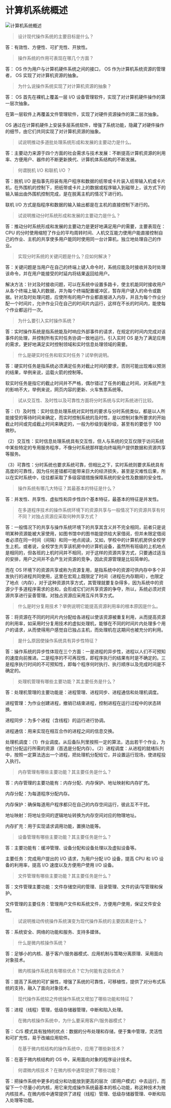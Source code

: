 # 计算机系统概述

![计算机系统概述](1.计算机系统概述.png)

> 设计现代操作系统的主要目标是什么？

答：有效性、方便性、可扩充性、开放性。



> 操作系统的作用可表现在哪几个方面？

答： OS 作为用户与计算机硬件系统之间的接口， OS 作为计算机系统资源的管理者， OS 实现了对计算机资源的抽象。



> 为什么说操作系统实现了对计算机资源的抽象？

答： OS 首先在裸机上覆盖一层 I/O 设备管理软件，实现了对计算机硬件操作的第一层次抽象。

在第一层软件上再覆盖文件管理软件，实现了对硬件资源操作的第二层次抽象。 

OS 通过在计算机硬件上安装多层系统软件，增强了系统功能，隐藏了对硬件操作的细节，由它们共同实现了对计算机资源的抽象。



> 试说明推动多道批处理系统形成和发展的主要动力是什么。

答：主要动力来源于四个方面的社会需求与技术发展：不断提高计算机资源的利用率、方便用户、器件的不断更新换代、计算机体系结构的不断发展。



> 何谓脱机 I/O 和联机 I/O ？

答：脱机 I/O 是指事先将装有用户程序和数据的纸带或卡片装入纸带输入机或卡片机，在外围机的控制下，把纸带或卡片上的数据或程序输入到磁带上，该方式下的输入输出由外围机控制完成，是在脱离主机的情况下进行的。

联机 I/O 方式是指程序和数据的输入输出都是在主机的直接控制下进行的。



> 试说明推动分时系统形成和发展的主要动力是什么？

答：推动分时系统形成和发展的主要动力是更好地满足用户的需要，主要表现在： CPU 的分时使用缩短了作业的平均周转时间、人机交互能力使用户能直接控制自己的作业、主机的共享使多用户能同时使用同一台计算机，独立地处理自己的作业。



> 实现分时系统的关键问题是什么？应如何解决？

答：关键问题是当用户在自己的终端上键入命令时，系统应能及时接收并及时处理该命令，并在用户能接受的时延内将结果返回给用户。

解决方法：针对及时接收问题，可以在系统中设置多路卡，使主机能同时接收用户从各个终端上输入的数据，并为每个终端配置缓冲区，暂存用户键入的命令或数据。针对及时处理问题，应使所有的用户作业都直接进入内存，并且为每个作业分配一个时间片，允许作业只在自己的时间片内运行，这样在不长的时间内，能使每个作业都运行一次。



> 为什么要引入实时操作系统？

答：实时操作系统是指系统能及时响应外部事件的请求，在规定的时间内完成对该事件的处理，并控制所有实时任务协调一致地运行。引入实时 OS 是为了满足应用的需求，更好地满足实时控制领域和实时信息处理领域的需要。



> 什么是硬实时任务和软实时任务？试举例说明。

答：硬实时任务是指系统必须满足任务对截止时间的要求，否则可能出现难以预测的结果，举例来说，运载火箭的控制等。

软实时任务是指它的截止时间并不严格，偶尔错过了任务的截止时间，对系统产生的影响不大，举例来说，网页内容的更新、火车售票系统等。



> 试从交互性、及时性以及可靠性方面将分时系统与实时系统进行比较。

答：（1）及时性：实时信息处理系统对实时性的要求与分时系统类似，都是以人所能接受的等待时间来确定，而实时控制系统的及时性，是以控制对象所要求的开始截止时间或完成截止时间来确定的，一般为秒级到毫秒级，甚至有的要低于 100 微秒。

（2）交互性：实时信息处理系统具有交互性，但人与系统的交互仅限于访问系统中某些特定的专用服务程序，不像分时系统那样能向终端用户提供数据和资源共享等服务。

（3）可靠性：分时系统也要求系统可靠，但相比之下，实时系统则要求系统具有高度的可靠性，因为任何差错都可能带来巨大的经济损失，甚至是灾难性后果，所以在实时系统中，往往都采取了多级容错措施保障系统的安全性及数据的安全性。



> 操作系统有哪几大特征？其最基本的特征是什么？

答：并发性、共享性、虚拟性和异步性四个基本特征，最基本的特征是并发性。



> 在多道程序技术的操作系统环境下的资源共享与一般情况下的资源共享有何不同？对独占资源应采取何种共享方式？

答：一般情况下的共享与操作系统环境下的共享其含义并不完全相同，前者只是说明某种资源能被大家使用，如图书馆中的图书能提供给大家借阅，但并未限定借阅者必须在同一时间（间隔）和同一地点阅读，又如，学校中的计算机机房供全校学生上机，或者说，全校学生共享该机房中的计算机设备，虽然所有班级的上机地点是相同的，但各班的上机时间并不相同，对于这样的资源共享方式，只要通过适当的安排，用户之间并不会产生对资源的竞争，因此资源管理是比较简单的。

而在 OS 环境下的资源共享或称为资源复用，是指系统中的资源可供内存中多个并发执行的进程共同使用，这里在宏观上既限定了时间（进程在内存期间），也限定了地点（内存），对于这种资源共享方式，其管理就要复杂得多，因为系统中的资源少于多道程序需求的总和，会形成它们对共享资源的争夺，所以，系统必须对资源共享进行妥善管理。对独占资源应采用互斥共享方式。



> 什么是时分复用技术？举例说明它能提高资源利用率的根本原因是什么。

答：将资源在不同的时间片内分配给各进程以使该资源被重复利用，从而提高资源的利用率，如采用时分复用技术的虚拟处理机，能够在不同的时间片内处理多个用户的请求，从而使得用户感觉自已独占主机，而处理机在这期间也被充分的利用。



> 是什么原因使操作系统具有异步性特征？

答：操作系统的异步性体现在三个方面：一是进程的异步性，进程以人们不可预知的速度向前推进。二是程序的不可再现性，即程序执行的结果有时是不确定的。三是程序执行时间的不可预知性，即每个程序何时执行、执行顺序以及完成时间是不确定的。



> 处理机管理有哪些主要功能？其主要任务是什么？

答：处理机管理的主要功能是：进程管理、进程同步、进程通信和处理机调度。

进程管理：为作业创建进程，撤销已结束进程，控制进程在运行过程中的状态转换。

进程同步：为多个进程（含线程）的运行进行协调。

进程通信：用来实现在相互合作的进程之间的信息交换。

处理机调度：（1）作业调度。从后备队列里按照一定的算法，选出若干个作业，为他们分配运行所需的资源（首选是分配内存）。（2）进程调度：从进程的就绪队列中，按照一定算法选出一个进程，把处理机分配给它，并设置运行现场，使进程投入执行。



> 内存管理有哪些主要功能？其主要任务是什么？

答：内存管理的主要功能有：内存分配、内存保护、地址映射和内存扩充。

内存分配：为每道程序分配内存。

内存保护：确保每道用户程序都只在自己的内存空间运行，彼此互不干扰。

地址映射：将地址空间的逻辑地址转换为内存空间对应的物理地址。

内存扩充：用于实现请求调用功能，置换功能等。



> 设备管理有哪些主要功能？其主要任务是什么？

答：主要功能有：缓冲管理、设备分配和设备处理以及虚拟设备等。

主要任务：完成用户提出的 I/O 请求，为用户分配 I/O 设备，提高 CPU 和 I/O 设备的利用率，提高 I/O 速度以及方便用户使用 I/O 设备。



> 文件管理有哪些主要功能？其主要任务是什么？

答：文件管理主要功能：文件存储空间的管理、目录管理、文件的读/写管理和保护。

文件管理的主要任务：管理用户文件和系统文件，方便用户使用，保证文件安全性。



> 试说明推动传统操作系统演变为现代操作系统的主要因素是什么？

答：系统安全、网络的功能和服务、支持多媒体。



> 什么是微内核操作系统？

答：足够小的内核、基于客户/服务器模式、应用机制与策略分离原理、采用面向对象技术。



> 微内核操作系统具有哪些优点？它为何能有这些优点？

答：提高了系统的可扩展性，增强了系统的可靠性，可移植性，提供了对分布式系统的支持，融入了面向对象技术。



> 现代操作系统较之传统操作系统又增加了哪些功能和特征？

答：进程（线程）管理，低级存储器管理，中断和陷入处理。



> 在微内核操作系统中，为什么要采用客户/服务器模式？

答： C/S 模式具有独特的优点：数据的分布处理和存储，便于集中管理，灵活性和可扩充性，易于改编应用软件。



> 在基于微内核结构的操作系统中，应用了哪些新技术？

答：在基于微内核结构的 OS 中，采用面向对象的程序设计技术。



> 何谓微内核技术？在微内核中通常提供了哪些功能？

答：把操作系统中更多的成分和功能放到更高的层次（即用户模式）中去运行，而留下一个尽量小的内核，用它来完成操作系统最基本的核心功能，称这种技术为微内核技术。在微内核中通常提供了进程（线程）管理、低级存储器管理、中断和陷入处理等功能。



